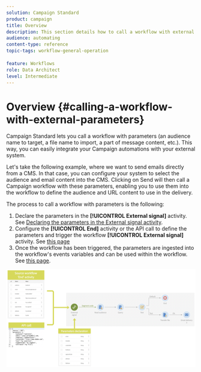 ```yaml
---
solution: Campaign Standard
product: campaign
title: Overview
description: This section details how to call a workflow with external parameters.
audience: automating
content-type: reference
topic-tags: workflow-general-operation

feature: Workflows
role: Data Architect
level: Intermediate
---
```


# Overview {#calling-a-workflow-with-external-parameters}

Campaign Standard lets you call a workflow with parameters (an audience name to target, a file name to import, a part of message content, etc.). This way, you can easily integrate your Campaign automations with your external system.

Let's take the following example, where we want to send emails directly from a CMS. In that case, you can configure your system to select the audience and email content into the CMS. Clicking on Send will then call a Campaign workflow with these parameters, enabling you to use them into the workflow to define the audience and URL content to use in the delivery.

The process to call a workflow with parameters is the following:

1. Declare the parameters in the **[!UICONTROL External signal]** activity. See [Declaring the parameters in the External signal activity](../../automating/using/declaring-parameters-external-signal.md).
1. Configure the **[!UICONTROL End]** activity or the API call to define the parameters and trigger the workflow **[!UICONTROL External signal]** activity. See [this page](../../automating/using/defining-parameters-calling-workflow.md)
1. Once the workflow has been triggered, the parameters are ingested into the workflow's events variables and can be used within the workflow. See [this page](../../automating/using/customizing-workflow-external-parameters.md).

![](assets/extsignal_process.png)
